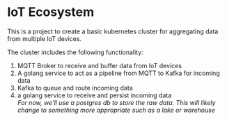 # IoT Ecosystem

This is a project to create a basic kubernetes cluster for aggregating data from multiple IoT devices.

The cluster includes the following functionality:

1. MQTT Broker to receive and buffer data from IoT devices
2. A golang service to act as a pipeline from MQTT to Kafka for incoming data
3. Kafka to queue and route incoming data
4. a golang service to receive and persist incoming data<br/>
   *For now, we'll use a postgres db to store the raw data. This will likely change to something more appropriate such as a lake or warehouse*
